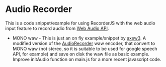 # Audio Recorder

This is a code snippet/example for using RecorderJS with the web audio input feature to record audio from
[Web Audio API](https://dvcs.w3.org/hg/audio/raw-file/tip/webaudio/specification.html).  
- MONO waw -
This is just an on fly example/snippet by [axew3](https://www.axew3.com/w3/). A modified version of the [AudioRecorder](https://github.com/cwilso/AudioRecorder) waw encoder, that convert to MONO waw (not stereo, so it is suitable to be used for google speech API, for example) and save on disk the waw file as basic example.
Improve initAudio function on main.js for a more recent javascript code.

